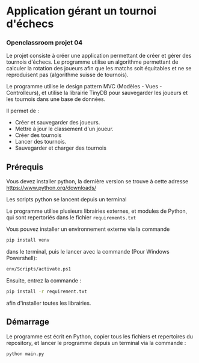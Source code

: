 # Application gérant un tournoi d'échecs

### Openclassroom projet 04

Le projet consiste à créer une application permettant de créer et gérer des tournois d'échecs. Le programme utilise un algorithme permettant de calculer la rotation des joueurs afin que les matchs soit équitables et ne se reproduisent pas (algorithme suisse de tournois).

Le programme utilise le design pattern MVC (Modèles - Vues - Controlleurs), et utilise la librairie TinyDB pour sauvegarder les joueurs et les tournois dans une base de données.

Il permet de :

- Créer et sauvegarder des joueurs.
- Mettre à jour le classement d'un joueur.
- Créer des tournois
- Lancer des tournois.
- Sauvegarder et charger des tournois



## Prérequis

Vous devez installer python, la dernière version se trouve à cette adresse 
https://www.python.org/downloads/

Les scripts python se lancent depuis un terminal

Le programme utilise plusieurs librairies externes, et modules de Python, qui sont repertoriés dans le fichier ```requirements.txt```

Vous pouvez installer un environnement externe via la commande 

```bash
pip install venv
```
dans le terminal, puis le lancer avec la commande (Pour Windows Powershell):

```bash
env/Scripts/activate.ps1
```

Ensuite, entrez la commande :

```bash
pip install -r requirement.txt
```
afin d'installer toutes les librairies.



## Démarrage 

Le programme est écrit en Python, copier tous les fichiers et repertoires du repository, et lancer le programme depuis un terminal via la commande :

```bash
python main.py
```
